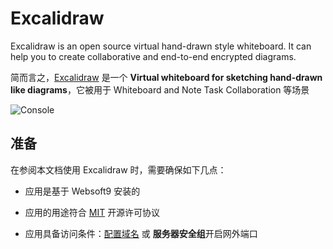 # Excalidraw

Excalidraw is an open source virtual hand-drawn style whiteboard. It can help you to create collaborative and end-to-end encrypted diagrams.


简而言之，[Excalidraw](https://github.com/excalidraw/excalidraw) 是一个 **Virtual whiteboard for sketching hand-drawn like diagrams**，它被用于 Whiteboard and Note Task Collaboration  等场景


![Console](https://libs.websoft9.com/Websoft9/DocsPicture/zh/excalidraw/excalidraw-gui-websoft9.png)


## 准备

在参阅本文档使用 Excalidraw 时，需要确保如下几点：

- 应用是基于 Websoft9 安装的

- 应用的用途符合 [MIT](https://opensource.org/licenses/MIT) 开源许可协议

- 应用具备访问条件：[配置域名](./guide/appsetdomain) 或 **服务器安全组**开启网外端口